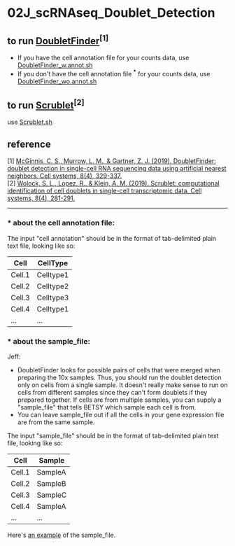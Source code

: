 # 02J_scRNAseq_Doublet_Detection  

## to run [DoubletFinder](https://github.com/chris-mcginnis-ucsf/DoubletFinder)<sup>[1]</sup>  
- If you have the cell annotation file for your counts data, use [DoubletFinder_w.annot.sh](https://github.com/U54Bioinformatics/02J_scRNAseq_Doublet_Detection/blob/main/DoubletFinder_w.annot.sh)  
- If you don't have the cell annotation file **<sup>*</sup>** for your counts data, use [DoubletFinder_wo.annot.sh](https://github.com/U54Bioinformatics/02J_scRNAseq_Doublet_Detection/blob/main/DoubletFinder_wo.annot.sh)  

## to run [Scrublet](https://github.com/AllonKleinLab/scrublet)<sup>[2]</sup>   
use [Scrublet.sh](https://github.com/U54Bioinformatics/02J_scRNAseq_Doublet_Detection/blob/main/Scrublet.sh)


## reference
[1] [McGinnis, C. S., Murrow, L. M., & Gartner, Z. J. (2019). DoubletFinder: doublet detection in single-cell RNA sequencing data using artificial nearest neighbors. Cell systems, 8(4), 329-337.](https://www.sciencedirect.com/science/article/pii/S2405471219300730)  
[2] [Wolock, S. L., Lopez, R., & Klein, A. M. (2019). Scrublet: computational identification of cell doublets in single-cell transcriptomic data. Cell systems, 8(4), 281-291.](https://www.sciencedirect.com/science/article/pii/S2405471218304745)

---  
### * about the cell annotation file:  
The input "cell annotation" should be in the format of tab-delimited plain text file, looking like so:  

  | Cell | CellType            | 
  | ---- | -----             |
  | Cell.1    | Celltype1    |
  | Cell.2    | Celltype2    |
  | Cell.3    | Celltype3    | 
  | Cell.4    | Celltype1    |
  | ...       | ...          |
  
  
  ### * about the sample_file:  
Jeff: 
- DoubletFinder looks for possible pairs of cells that were merged when preparing the 10x samples.  Thus, you should run the doublet detection only on cells from a single sample.  It doesn't really make sense to run on cells from different samples since they can't form doublets if they prepared together.  If cells are from multiple samples, you can supply a "sample_file" that tells BETSY which sample each cell is from.  
- You can leave sample_file out if all the cells in your gene expression file are from the same sample.  

The input "sample_file" should be in the format of tab-delimited plain text file, looking like so:  

  | Cell | Sample            | 
  | ---- | -----             |
  | Cell.1    | SampleA      |
  | Cell.2    | SampleB      |
  | Cell.3    | SampleC      | 
  | Cell.4    | SampleA      |
  | ...       | ...          |
  
  Here's [an example](https://raw.githubusercontent.com/U54Bioinformatics/02J_scRNAseq_Doublet_Detection/main/sample.txt) of the sample_file.  

